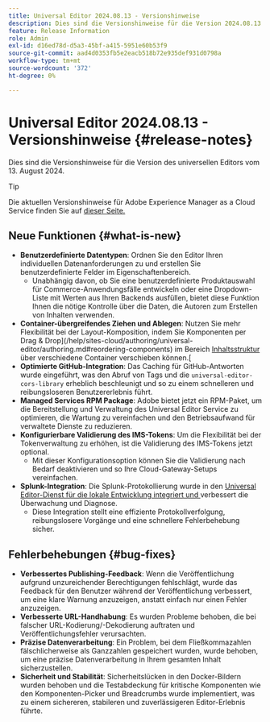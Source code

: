 ```yaml
---
title: Universal Editor 2024.08.13 - Versionshinweise
description: Dies sind die Versionshinweise für die Version 2024.08.13 des universellen Editors.
feature: Release Information
role: Admin
exl-id: d16ed78d-d5a3-45bf-a415-5951e60b53f9
source-git-commit: aad4d0353fb5e2eacb518b72e935def931d0798a
workflow-type: tm+mt
source-wordcount: '372'
ht-degree: 0%

---
```



# Universal Editor 2024.08.13 - Versionshinweise {#release-notes}

Dies sind die Versionshinweise für die Version des universellen Editors vom 13. August 2024.

>[!TIP]
>
>Die aktuellen Versionshinweise für Adobe Experience Manager as a Cloud Service finden Sie auf [dieser Seite.](/help/release-notes/release-notes-cloud/release-notes-current.md)

## Neue Funktionen {#what-is-new}

* **Benutzerdefinierte Datentypen**: Ordnen Sie den Editor Ihren individuellen Datenanforderungen zu und erstellen Sie benutzerdefinierte Felder im Eigenschaftenbereich.
   * Unabhängig davon, ob Sie eine benutzerdefinierte Produktauswahl für Commerce-Anwendungsfälle entwickeln oder eine Dropdown-Liste mit Werten aus Ihren Backends ausfüllen, bietet diese Funktion Ihnen die nötige Kontrolle über die Daten, die Autoren zum Erstellen von Inhalten verwenden.
* **Container-übergreifendes Ziehen und Ablegen**: Nutzen Sie mehr Flexibilität bei der Layout-Komposition, indem Sie Komponenten per Drag &amp; Drop](/help/sites-cloud/authoring/universal-editor/authoring.md#reordering-components) im Bereich [Inhaltsstruktur ](/help/sites-cloud/authoring/universal-editor/navigation.md#content-tree-mode) über verschiedene Container verschieben können.[
* **Optimierte GitHub-Integration**: Das Caching für GitHub-Antworten wurde eingeführt, was den Abruf von Tags und die `universal-editor-cors-library` erheblich beschleunigt und so zu einem schnelleren und reibungsloseren Benutzererlebnis führt.
* **Managed Services RPM Package**: Adobe bietet jetzt ein RPM-Paket, um die Bereitstellung und Verwaltung des Universal Editor Service zu optimieren, die Wartung zu vereinfachen und den Betriebsaufwand für verwaltete Dienste zu reduzieren.
* **Konfigurierbare Validierung des IMS-Tokens**: Um die Flexibilität bei der Tokenverwaltung zu erhöhen, ist die Validierung des IMS-Tokens jetzt optional.
   * Mit dieser Konfigurationsoption können Sie die Validierung nach Bedarf deaktivieren und so Ihre Cloud-Gateway-Setups vereinfachen.
* **Splunk-Integration**: Die Splunk-Protokollierung wurde in den [Universal Editor-Dienst für die lokale Entwicklung integriert und ](/help/implementing/universal-editor/local-dev.md) verbessert die Überwachung und Diagnose.
   * Diese Integration stellt eine effiziente Protokollverfolgung, reibungslosere Vorgänge und eine schnellere Fehlerbehebung sicher.

## Fehlerbehebungen {#bug-fixes}

* **Verbessertes Publishing-Feedback**: Wenn die Veröffentlichung aufgrund unzureichender Berechtigungen fehlschlägt, wurde das Feedback für den Benutzer während der Veröffentlichung verbessert, um eine klare Warnung anzuzeigen, anstatt einfach nur einen Fehler anzuzeigen.
* **Verbesserte URL-Handhabung**: Es wurden Probleme behoben, die bei falscher URL-Kodierung/-Dekodierung auftraten und Veröffentlichungsfehler verursachten.
* **Präzise Datenverarbeitung**: Ein Problem, bei dem Fließkommazahlen fälschlicherweise als Ganzzahlen gespeichert wurden, wurde behoben, um eine präzise Datenverarbeitung in Ihrem gesamten Inhalt sicherzustellen.
* **Sicherheit und Stabilität**: Sicherheitslücken in den Docker-Bildern wurden behoben und die Testabdeckung für kritische Komponenten wie den Komponenten-Picker und Breadcrumbs wurde implementiert, was zu einem sichereren, stabileren und zuverlässigeren Editor-Erlebnis führte.
